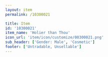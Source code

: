```yaml
---
layout: item
permalink: /10300021

title: Item
id: '10300021'
item_name: 'Holier than Thou'
icon_url: 'item/icon/customize/00300021.png'
sub_header: ['Gender: Male', 'Cosmetic']
footer: ['Untradable, Unsellable']
---
```

